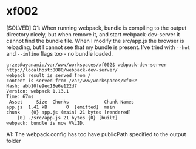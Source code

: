 # xf002

[SOLVED] Q1: When running webpack, bundle is compiling to the output directory nicely, but when remove it, and start webpack-dev-server it cannot find the bundle file. When I modify the src/app.js the browser is reloading, but I cannot see that my bundle is present. I've tried with `--hot` and `--inline` flags too - no bundle loaded.

```
grzes@ayanami:/var/www/workspaces/xf002$ webpack-dev-server
http://localhost:8080/webpack-dev-server/
webpack result is served from /
content is served from /var/www/workspaces/xf002
Hash: abb10fe9ec18e6e122d7
Version: webpack 1.13.1
Time: 67ms
 Asset     Size  Chunks             Chunk Names
app.js  1.41 kB       0  [emitted]  main
chunk    {0} app.js (main) 21 bytes [rendered]
    [0] ./src/app.js 21 bytes {0} [built]
webpack: bundle is now VALID.

```
A1: The webpack.config has too have publicPath specified to the output folder
